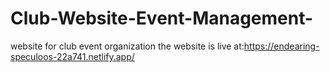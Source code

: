 # Club-Website-Event-Management-
website for club event organization
the website is live at:https://endearing-speculoos-22a741.netlify.app/
